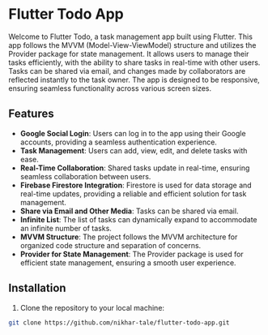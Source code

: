 # Flutter Todo App

Welcome to Flutter Todo, a task management app built using Flutter. This app follows the MVVM (Model-View-ViewModel) structure and utilizes the Provider package for state management. It allows users to manage their tasks efficiently, with the ability to share tasks in real-time with other users. Tasks can be shared via email, and changes made by collaborators are reflected instantly to the task owner. The app is designed to be responsive, ensuring seamless functionality across various screen sizes.

## Features

- **Google Social Login**: Users can log in to the app using their Google accounts, providing a seamless authentication experience.
- **Task Management**: Users can add, view, edit, and delete tasks with ease.
- **Real-Time Collaboration**: Shared tasks update in real-time, ensuring seamless collaboration between users.
- **Firebase Firestore Integration**: Firestore is used for data storage and real-time updates, providing a reliable and efficient solution for task management.
- **Share via Email and Other Media**: Tasks can be shared via email.
- **Infinite List**: The list of tasks can dynamically expand to accommodate an infinite number of tasks.
- **MVVM Structure**: The project follows the MVVM architecture for organized code structure and separation of concerns.
- **Provider for State Management**: The Provider package is used for efficient state management, ensuring a smooth user experience.



## Installation

1. Clone the repository to your local machine:

```bash
git clone https://github.com/nikhar-tale/flutter-todo-app.git
